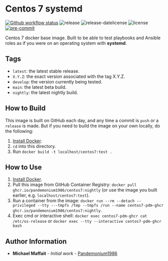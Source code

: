# Centos 7 systemd

[![Github workflow status](https://github.com/Pandemonium1986/docker-centos7/actions/workflows/docker.yml/badge.svg?branch=main)](https://github.com/Pandemonium1986/docker-centos7/actions/workflows/docker.yml)
![release](https://img.shields.io/github/release/Pandemonium1986/docker-centos7)
![release-datelicense](https://img.shields.io/github/release-date/Pandemonium1986/docker-centos7)
![license](https://img.shields.io/github/license/Pandemonium1986/docker-centos7)
[![pre-commit](https://img.shields.io/badge/pre--commit-enabled-brightgreen?logo=pre-commit&logoColor=white)](https://github.com/pre-commit/pre-commit)

Centos 7 docker base image. Built to be able to test playbooks and Ansible roles as if you were on an operating system with **systemd**.

## Tags

- `latest`: the latest stable release.
- `X.Y.Z`: the exact version associated with the tag X.Y.Z.
- `develop`: the version currently being tested.
- `main`: the latest beta build.
- `nightly`: the latest nightly build.

## How to Build

This image is built on GitHub each day, and any time a commit is `push` or a `release` is made. But if you need to build the image on your own locally, do the following:

1. [Install Docker](https://docs.docker.com/engine/installation/).
2. `cd` into this directory.
3. Run `docker build -t localhost/centos7:test .`

## How to Use

1. [Install Docker](https://docs.docker.com/engine/installation/).
2. Pull this image from GitHub Container Registry: `docker pull ghcr.io/pandemonium1986/centos7:nightly` (or use the image you built earlier, e.g. `localhost/centos7:test`).
3. Run a container from the image: `docker run --rm --detach --privileged --tty ---tmpfs /tmp --tmpfs /run --name centos7-pdm-ghcr ghcr.io/pandemonium1986/centos7:nightly`.
4. Exec cmd or interactive shell: `docker exec centos7-pdm-ghcr cat /etc/os-release` or `docker exec --tty --interactive centos7-pdm-ghcr bash`

## Author Information

- **Michael Maffait** - _Initial work_ - [Pandemonium1986](https://github.com/Pandemonium1986)

